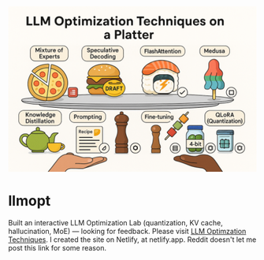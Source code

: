 [![LLMopt](https://github.com/llmoptimizations-web/llmopt/blob/main/llm-optimization-hero.png)](https://llmoptimization.netlify.app)
# llmopt
Built an interactive LLM Optimization Lab (quantization, KV cache, hallucination, MoE) — looking for feedback.
Please visit [LLM Optimzation Techniques](https://llmoptimization.netlify.app). I created the site on Netlify, at netlify.app.
Reddit doesn't let me post this link for some reason.

